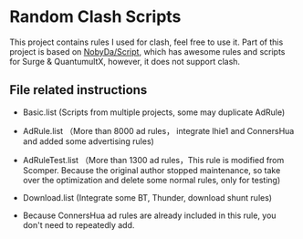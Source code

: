 # Random Clash Scripts
This project contains rules I used for clash, feel free to use it.
Part of this project is based on [NobyDa/Script](https://github.com/NobyDa/Script/), which has awesome rules and scripts for Surge & QuantumultX, however, it does not support clash.

## File related instructions
- Basic.list (Scripts from multiple projects, some may duplicate AdRule)
- AdRule.list （More than 8000 ad rules， integrate lhie1 and ConnersHua and added some advertising rules)

- AdRuleTest.list （More than 1300 ad rules，This rule is modified from Scomper. Because the original author stopped maintenance, so take over the optimization and delete some normal rules, only for testing)

- Download.list (Integrate some BT, Thunder, download shunt rules)

- Because ConnersHua ad rules are already included in this rule, you don't need to repeatedly add.
